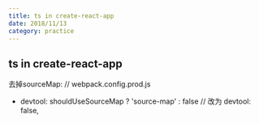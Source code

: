 ```yaml
---
title: ts in create-react-app
date: 2018/11/13
category: practice
---
```



## ts in create-react-app


去掉sourceMap:
// webpack.config.prod.js
- devtool: shouldUseSourceMap ? 'source-map' : false
// 改为
devtool: false,